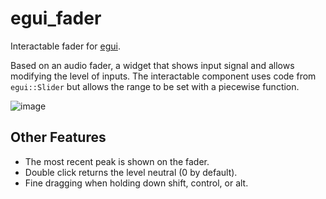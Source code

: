 # egui_fader
Interactable fader for [egui](https://github.com/emilk/egui).

Based on an audio fader, a widget that shows input signal and allows modifying the level of inputs. The interactable component uses code from `egui::Slider` but allows the range to be set with a piecewise function.

![image](https://github.com/user-attachments/assets/4a6d68ec-c51c-4146-9ffe-2897d385832a)

## Other Features
- The most recent peak is shown on the fader.
- Double click returns the level neutral (0 by default).
- Fine dragging when holding down shift, control, or alt.
